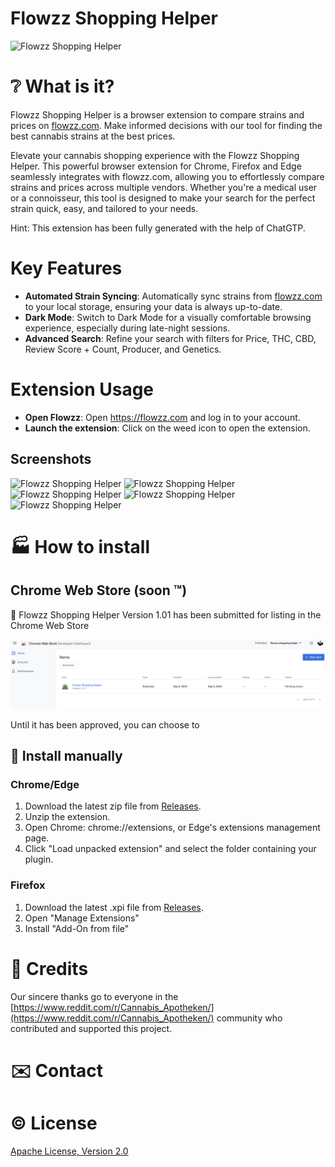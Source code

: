 # Flowzz Shopping Helper

![Flowzz Shopping Helper](/static/flowzz-shopping-helper.png "The logo of the Flowzz Shopping Helper extension, depicting a cannabis leave")

# :grey_question: What is it?

Flowzz Shopping Helper is a browser extension to compare strains and prices on [flowzz.com](https://flowzz.com/). 
Make informed decisions with our tool for finding the best cannabis strains at the best prices.

Elevate your cannabis shopping experience with the Flowzz Shopping Helper. This powerful browser extension for Chrome, Firefox and Edge seamlessly integrates with flowzz.com, allowing you to effortlessly compare strains and prices across multiple vendors. Whether you're a medical user or a connoisseur, this tool is designed to make your search for the perfect strain quick, easy, and tailored to your needs.

Hint: This extension has been fully generated with the help of ChatGTP.

# Key Features
* **Automated Strain Syncing**: Automatically sync strains from [flowzz.com](https://flowzz.com/) to your local storage, ensuring your data is always up-to-date.
* **Dark Mode**: Switch to Dark Mode for a visually comfortable browsing experience, especially during late-night sessions.
* **Advanced Search**: Refine your search with filters for Price, THC, CBD, Review Score + Count, Producer, and Genetics.


# Extension Usage

* **Open Flowzz**: Open https://flowzz.com and log in to your account.
* **Launch the extension**: Click on the weed icon to open the extension.

## Screenshots

![Flowzz Shopping Helper](/demo/extension.png "A screenshot of the Flowzz Shopping Helper extension")
![Flowzz Shopping Helper](/demo/extension-dark.png "A screenshot of the Flowzz Shopping Helper extension in dark mode")
![Flowzz Shopping Helper](/demo/extension1.png "A screenshot of the Flowzz Shopping Helper extension")
![Flowzz Shopping Helper](/demo/extension2.png "A screenshot of the Flowzz Shopping Helper extension")
![Flowzz Shopping Helper](/demo/extension3.png "A screenshot of the Flowzz Shopping Helper extension")


# :factory: How to install

## Chrome Web Store (soon :tm:)
:construction_worker: Flowzz Shopping Helper Version 1.01 has been submitted for listing in the Chrome Web Store 

![Flowzz Shopping Helper](/demo/chrome-web-store-listing.png "Chrome Web Store Listing")

Until it has been approved, you can choose to 

## :wrench: Install manually

### Chrome/Edge
1. Download the latest zip file from [Releases](https://github.com/FrittenToni/flowzz-shopping-helper/releases).
2. Unzip the extension.
3. Open Chrome: chrome://extensions, or Edge's extensions management page.
4. Click "Load unpacked extension" and select the folder containing your plugin.

### Firefox
1. Download the latest .xpi file from [Releases](https://github.com/FrittenToni/flowzz-shopping-helper/releases).
2. Open "Manage Extensions"
3. Install "Add-On from file"





# :raising_hand: Credits
Our sincere thanks go to everyone in the [https://www.reddit.com/r/Cannabis_Apotheken/](https://www.reddit.com/r/Cannabis_Apotheken/) community who contributed and supported this project. 

# :envelope: Contact


# :copyright: License
[Apache License, Version 2.0](https://www.apache.org/licenses/LICENSE-2.0)
